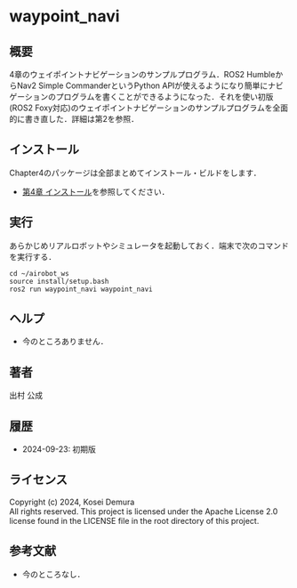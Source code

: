 # waypoint_navi
## 概要
4章のウェイポイントナビゲーションのサンプルプログラム．ROS2 HumbleからNav2 Simple CommanderというPython APIが使えるようになり簡単にナビゲーションのプログラムを書くことができるようになった．それを使い初版(ROS2 Foxy対応)のウェイポイントナビゲーションのサンプルプログラムを全面的に書き直した．詳細は第2を参照．

## インストール
Chapter4のパッケージは全部まとめてインストール・ビルドをします．
- [第4章 インストール](https://github.com/AI-Robot-Book/chapter4)を参照してください．


## 実行
あらかじめリアルロボットやシミュレータを起動しておく．端末で次のコマンドを実行する．
```
cd ~/airobot_ws
source install/setup.bash
ros2 run waypoint_navi waypoint_navi
```

## ヘルプ
- 今のところありません．
　　
## 著者
出村 公成

## 履歴
- 2024-09-23: 初期版

## ライセンス
Copyright (c) 2024, Kosei Demura  
All rights reserved. This project is licensed under the Apache License 2.0 license found in the LICENSE file in the root directory of this project.


## 参考文献
- 今のところなし．
